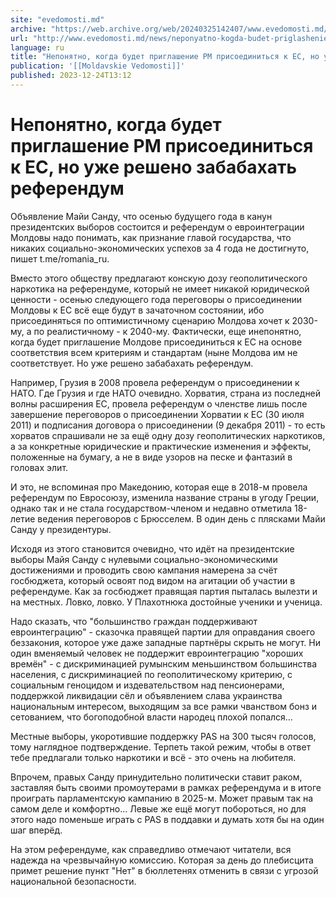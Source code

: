 ```yaml
---
site: "evedomosti.md"
archive: "https://web.archive.org/web/20240325142407/www.evedomosti.md/news/neponyatno-kogda-budet-priglashenie-rm-prisoedinitsya-k-es-n"
url: "http://www.evedomosti.md/news/neponyatno-kogda-budet-priglashenie-rm-prisoedinitsya-k-es-n"
language: ru
title: "Непонятно, когда будет приглашение РМ присоединиться к ЕС, но уже решено забабахать референдум"
publication: '[[Moldavskie Vedomosti]]'
published: 2023-12-24T13:12
---
```


# Непонятно, когда будет приглашение РМ присоединиться к ЕС, но уже решено забабахать референдум

Объявление Майи Санду, что осенью будущего года в канун президентских выборов состоится и референдум о евроинтеграции Молдовы надо понимать, как признание главой государства, что никаких социально-экономических успехов за 4 года не достигнуто, пишет t.me/romania_ru.

Вместо этого обществу предлагают конскую дозу геополитического наркотика на референдуме, который не имеет никакой юридической ценности - осенью следующего года переговоры о присоединении Молдовы к ЕС всё еще будут в зачаточном состоянии, ибо присоединяться по оптимистичному сценарию Молдова хочет к 2030-му, а по реалистичному - к 2040-му. Фактически, еще инепонятно, когда будет приглашение Молдове присоединиться к ЕС на основе соответствия всем критериям и стандартам (ныне Молдова им не соответствует. Но уже решено забабахать референдум.

Например, Грузия в 2008 провела референдум о присоединении к НАТО. Где Грузия и где НАТО очевидно. Хорватия, страна из последней волны расширения ЕС, провела референдум о членстве лишь после завершение переговоров о присоединении Хорватии к ЕС (30 июля 2011) и подписания договора о присоединении (9 декабря 2011) - то есть хорватов спрашивали не за ещё одну дозу геополитических наркотиков, а за конкретные юридические и практические изменения и эффекты, положенные на бумагу, а не в виде узоров на песке и фантазий в головах элит.

И это, не вспоминая про Македонию, которая еще в 2018-м провела референдум по Евросоюзу, изменила название страны в угоду Греции, однако так и не стала государством-членом и недавно отметила 18-летие ведения переговоров с Брюсселем. В один день с плясками Майи Санду у президентуры.

Исходя из этого становится очевидно, что идёт на президентские выборы Майя Санду с нулевыми социально-экономическими достижениями и проводить свою кампания намерена за счёт госбюджета, который освоят под видом на агитации об участии в референдуме. Как за госбюджет правящая партия пыталась вылезти и на местных. Ловко, ловко. У Плахотнюка достойные ученики и ученица.

Надо сказать, что "большинство граждан поддерживают евроинтеграцию" - сказочка правящей партии для оправдания своего беззакония, которое уже даже западные партнёры скрыть не могут. Ни один вменяемый человек не поддержит евроинтеграцию "хороших времён" - с дискриминацией румынским меньшинством большинства населения, с дискриминацией по геополитическому критерию, с социальным геноцидом и издевательством над пенсионерами, поддержкой ликвидации сёл и объявлением слава украинства национальным интересом, выходящим за все рамки чванством бонз и сетованием, что богоподобной власти народец плохой попался...

Местные выборы, укоротившие поддержку PAS на 300 тысяч голосов, тому наглядное подтверждение. Терпеть такой режим, чтобы в ответ тебе предлагали только наркотики и всё - это очень на любителя.

Впрочем, правых Санду принудительно политически ставит раком, заставляя быть своими промоутерами в рамках референдума и в итоге проиграть парламентскую кампанию в 2025-м. Может правым так на самом деле и комфортно... Левые же ещё могут побороться, но для этого надо поменьше играть с PAS в поддавки и думать хотя бы на один шаг вперёд.

На этом референдуме, как справедливо отмечают читатели, вся надежда на чрезвычайную комиссию. Которая за день до плебисцита примет решение пункт "Нет" в бюллетенях отменить в связи с угрозой национальной безопасности.